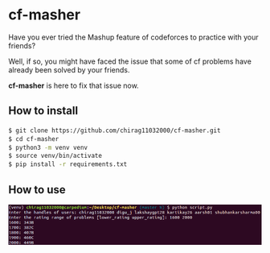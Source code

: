 # cf-masher

Have you ever tried the Mashup feature of codeforces to practice with your friends?

Well, if so, you might have faced the issue that some of cf problems have already been solved by your friends.

**cf-masher** is here to fix that issue now.


## How to install
```bash
$ git clone https://github.com/chirag11032000/cf-masher.git 
$ cd cf-masher
$ python3 -m venv venv
$ source venv/bin/activate
$ pip install -r requirements.txt
```


## How to use
![example](https://github.com/chirag11032000/cf-masher/blob/master/example.png)
